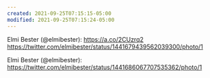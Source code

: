 ```yaml
---
created: 2021-09-25T07:15:15-05:00
modified: 2021-09-25T07:15:24-05:00
---
```


Elmi Bester (@elmibester): https://a.co/2CUzrq2 https://twitter.com/elmibester/status/1441679439562039300/photo/1

Elmi Bester (@elmibester): https://twitter.com/elmibester/status/1441686067707535362/photo/1
